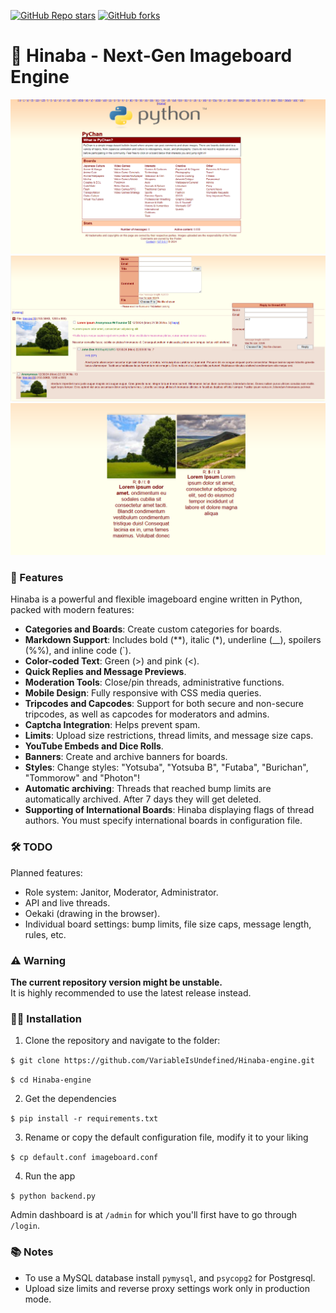 [![GitHub Repo stars](https://img.shields.io/github/stars/VariableIsUndefined/Hinaba-engine?style=social)](https://github.com/VariableIsUndefined/Hinaba-engine)
[![GitHub forks](https://img.shields.io/github/forks/VariableIsUndefined/Hinaba-engine?style=social)](https://github.com/VariableIsUndefined/Hinaba-engine)

# 🌸 Hinaba - Next-Gen Imageboard Engine

![Screenshot](home.png)  
![Screenshot](image.png)  
![Screenshot](catalog.png)

### 🚀 Features

Hinaba is a powerful and flexible imageboard engine written in Python, packed with modern features:

- **Categories and Boards**: Create custom categories for boards.
- **Markdown Support**: Includes bold (**), italic (*), underline (__), spoilers (%%), and inline code (`).
- **Color-coded Text**: Green (>) and pink (<).
- **Quick Replies and Message Previews**.
- **Moderation Tools**: Close/pin threads, administrative functions.
- **Mobile Design**: Fully responsive with CSS media queries.
- **Tripcodes and Capcodes**: Support for both secure and non-secure tripcodes, as well as capcodes for moderators and
  admins.
- **Captcha Integration**: Helps prevent spam.
- **Limits**: Upload size restrictions, thread limits, and message size caps.
- **YouTube Embeds and Dice Rolls**.
- **Banners**: Create and archive banners for boards.
- **Styles**: Change styles: "Yotsuba", "Yotsuba B", "Futaba", "Burichan", "Tommorow" and "Photon"!
- **Automatic archiving**: Threads that reached bump limits are automatically archived. After 7 days they will get
  deleted.
- **Supporting of International Boards**: Hinaba displaying flags of thread authors. You must specify international
  boards in configuration file.

### 🛠️ TODO

Planned features:

- Role system: Janitor, Moderator, Administrator.
- API and live threads.
- Oekaki (drawing in the browser).
- Individual board settings: bump limits, file size caps, message length, rules, etc.

### ⚠️ Warning

**The current repository version might be unstable.**  
It is highly recommended to use the latest release instead.

### 🧑‍💻 Installation

1. Clone the repository and navigate to the folder:

`$ git clone https://github.com/VariableIsUndefined/Hinaba-engine.git`

`$ cd Hinaba-engine`

2. Get the dependencies

`$ pip install -r requirements.txt`

3. Rename or copy the default configuration file, modify it to your liking

`$ cp default.conf imageboard.conf`

4. Run the app

`$ python backend.py`

Admin dashboard is at `/admin` for which you'll first have to go through `/login`.

### 📚 Notes

- To use a MySQL database install ```pymysql```, and ```psycopg2``` for Postgresql.
- Upload size limits and reverse proxy settings work only in production mode.
